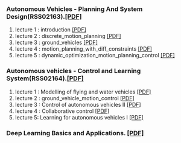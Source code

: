 ### Autonomous Vehicles - Planning And System Design(RSS02163).[\[PDF\]](https://github.com/Raviteja-T/TRaviteja/raw/main/Autonomous%20Vehicles%20%E2%80%93%20Planning%20And%20System%20Design.pdf)
1. lecture 1 : introduction [\[PDF\]](https://github.com/Raviteja-T/autonomous-vehicles-tutorials/blob/main/lecture_1_introduction.pdf)
2. lecture 2 : discrete_motion_planning [\[PDF\]](https://github.com/Raviteja-T/autonomous-vehicles-tutorials/blob/main/lecture_2_discrete_motion_planning.pdf)
3. lecture 3 : ground_vehicles [\[PDF\]](https://github.com/Raviteja-T/autonomous-vehicles-tutorials/blob/main/lecture_3_ground_vehicles.pdf)
4. lecture 4 : motion_planning_with_diff_constraints [\[PDF\]](https://github.com/Raviteja-T/autonomous-vehicles-tutorials/blob/main/lecture_4_motion_planning_with_diff_constraints.pdf)
5. lecture 5 : dynamic_optimization_motion_planning_control [\[PDF\]](https://github.com/Raviteja-T/autonomous-vehicles-tutorials/blob/main/lecture_5_dynamic_optimization_motion_planning_control.pdf)

### Autonomous vehicles - Control and Learning System(RSS02164).[\[PDF\]](https://raw.githubusercontent.com/Raviteja-T/TRaviteja/4bd66905626b7265a799d8743a2e75c6a03ac971/Autonomous%20vehicles%20-%20Control%20and%20Learning%20System.pdf)
1. lecture 1 : Modelling of flying and water vehicles [\[PDF\]](https://github.com/Raviteja-T/autonomous-vehicles-tutorials/blob/main/lecture_6_Modelling%20of%20flying%20and%20water%20vehicles.pdf) 
2. lecture 2 : ground_vehicle_motion_control [\[PDF\]](https://github.com/Raviteja-T/autonomous-vehicles-tutorials/blob/main/lecture_7_ground_vehicle_motion_control.pdf)
3. lecture 3 : Control of autonomous vehicles II [\[PDF\]](https://github.com/Raviteja-T/autonomous-vehicles-tutorials/blob/main/lecture_8_Control%20of%20autonomous%20vehicles%20II.pdf)
4. lecture 4 : Collaborative control [\[PDF\]](https://github.com/Raviteja-T/autonomous-vehicles-tutorials/blob/main/lecture_9_Collaborative%20control.pdf) 
5. lecture 5: Learning for autonomous vehicles I [\[PDF\]](https://github.com/Raviteja-T/autonomous-vehicles-tutorials/blob/main/lecture_10_Learning%20for%20autonomous%20vehicles%20I.pdf)

### Deep Learning Basics and Applications. [\[PDF\]](https://github.com/Raviteja-T/simulation_work/raw/main/Deep%20Learning%20Sylla.pdf)
